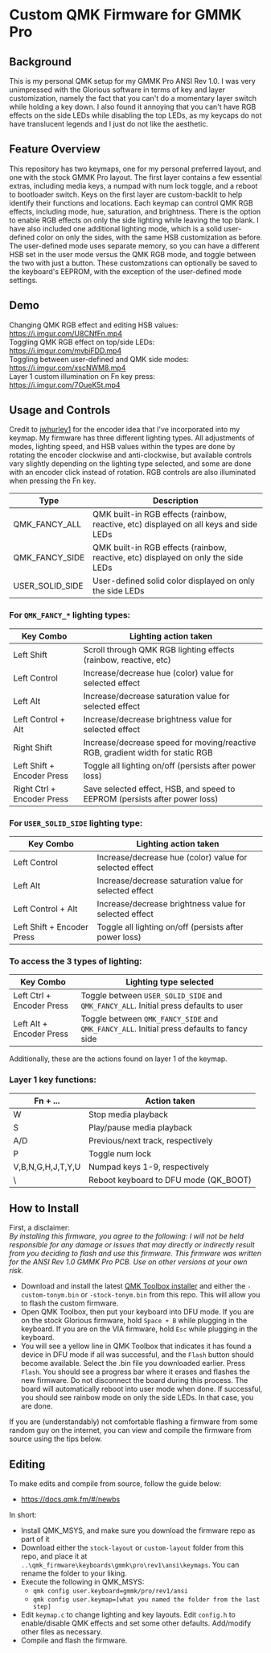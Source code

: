 # Custom QMK Firmware for GMMK Pro

## Background

This is my personal QMK setup for my GMMK Pro ANSI Rev 1.0. I was very unimpressed with the Glorious software in terms of key and layer customization, namely the fact that you can't do a momentary layer switch while holding a key down. I also found it annoying that you can't have RGB effects on the side LEDs while disabling the top LEDs, as my keycaps do not have translucent legends and I just do not like the aesthetic.

## Feature Overview

This repository has two keymaps, one for my personal preferred layout, and one with the stock GMMK Pro layout. The first layer contains a few essential extras, including media keys, a numpad with num lock toggle, and a reboot to bootloader switch. Keys on the first layer are custom-backlit to help identify their functions and locations. Each keymap can control QMK RGB effects, including mode, hue, saturation, and brightness. There is the option to enable RGB effects on only the side lighting while leaving the top blank. I have also included one additional lighting mode, which is a solid user-defined color on only the sides, with the same HSB customization as before. The user-defined mode uses separate memory, so you can have a different HSB set in the user mode versus the QMK RGB mode, and toggle between the two with just a button. These customzations can optionally be saved to the keyboard's EEPROM, with the exception of the user-defined mode settings.

## Demo
Changing QMK RGB effect and editing HSB values: https://i.imgur.com/U8CNfFn.mp4  
Toggling QMK RGB effect on top/side LEDs: https://i.imgur.com/mvbiFDD.mp4  
Toggling between user-defined and QMK side modes: https://i.imgur.com/xscNWM8.mp4  
Layer 1 custom illumination on Fn key press: https://i.imgur.com/7OueK5t.mp4
## Usage and Controls

Credit to [jwhurley1](https://github.com/jwhurley1) for the encoder idea that I've incorporated into my keymap. My firmware has three different lighting types. All adjustments of modes, lighting speed, and HSB values within the types are done by rotating the encoder clockwise and anti-clockwise, but available controls vary slightly depending on the lighting type selected, and some are done with an encoder click instead of rotation. RGB controls are also illuminated when pressing the Fn key.

| Type                | Description |
| -----------         | ----------- |
| QMK_FANCY_ALL       | QMK built-in RGB effects (rainbow, reactive, etc) displayed on all keys and side LEDs |
| QMK_FANCY_SIDE      | QMK built-in RGB effects (rainbow, reactive, etc) displayed on only the side LEDs     |
| USER_SOLID_SIDE     | User-defined solid color displayed on only the side LEDs                              |

### For `QMK_FANCY_*` lighting types:

| Key Combo                   | Lighting action taken                                                           |
| -----------                 | -----------                                                                     |
| Left Shift                  | Scroll through QMK RGB lighting effects (rainbow, reactive, etc)                |
| Left Control                | Increase/decrease hue (color) value for selected effect                         |
| Left Alt                    | Increase/decrease saturation value for selected effect                          |
| Left Control + Alt          | Increase/decrease brightness value for selected effect                          |
| Right Shift                 | Increase/decrease speed for moving/reactive RGB, gradient width for static RGB  |
| Left Shift + Encoder Press  | Toggle all lighting on/off (persists after power loss)                          |
| Right Ctrl + Encoder Press  | Save selected effect, HSB, and speed to EEPROM (persists after power loss)      |

### For `USER_SOLID_SIDE` lighting type:

| Key Combo                   | Lighting action taken                                                           |
| -----------                 | -----------                                                                     |
| Left Control                | Increase/decrease hue (color) value for selected effect                         |
| Left Alt                    | Increase/decrease saturation value for selected effect                          |
| Left Control + Alt          | Increase/decrease brightness value for selected effect                          |
| Left Shift + Encoder Press  | Toggle all lighting on/off (persists after power loss)                          |

### To access the 3 types of lighting:

| Key Combo                   | Lighting type selected                                                                    |
| -----------                 | -----------                                                                               |
| Left Ctrl + Encoder Press   | Toggle between `USER_SOLID_SIDE` and `QMK_FANCY_ALL`. Initial press defaults to user      |
| Left Alt + Encoder Press    | Toggle between `QMK_FANCY_SIDE` and `QMK_FANCY_ALL`. Initial press defaults to fancy side |

Additionally, these are the actions found on layer 1 of the keymap.

### Layer 1 key functions:

| Fn + ...          | Action taken                                                                            |
| -----------       | -----------                                                                             |
| W                 | Stop media playback                                                                     |
| S                 | Play/pause media playback                                                               |
| A/D               | Previous/next track, respectively                                                       |
| P                 | Toggle num lock                                                                         |
| V,B,N,G,H,J,T,Y,U | Numpad keys 1-9, respectively                                                           |
| \                 | Reboot keyboard to DFU mode (QK_BOOT)                                                   |

## How to Install

First, a disclaimer:  
*By installing this firmware, you agree to the following: I will not be held responsible for any damage or issues that may directly or indirectly result from you deciding to flash and use this firmware. This firmware was written for the ANSI Rev 1.0 GMMK Pro PCB. Use on other versions at your own risk.*

* Download and install the latest [QMK Toolbox installer](https://github.com/qmk/qmk_toolbox) and either the `-custom-tonym.bin` or `-stock-tonym.bin` from this repo. This will allow you to flash the custom firmware.
* Open QMK Toolbox, then put your keyboard into DFU mode. If you are on the stock Glorious firmware, hold `Space + B` while plugging in the keyboard. If you are on the VIA firmware, hold `Esc` while plugging in the keyboard.
* You will see a yellow line in QMK Toolbox that indicates it has found a device in DFU mode if all was successful, and the `Flash` button should become available. Select the .bin file you downloaded earlier. Press `Flash`. You should see a progress bar where it erases and flashes the new firmware. Do not disconnect the board during this process. The board will automatically reboot into user mode when done. If successful, you should see rainbow mode on only the side LEDs. In that case, you are done.

If you are (understandably) not comfortable flashing a firmware from some random guy on the internet, you can view and compile the firmware from source using the tips below.

## Editing

To make edits and compile from source, follow the guide below:

* https://docs.qmk.fm/#/newbs

In short:
* Install QMK_MSYS, and make sure you download the firmware repo as part of it
* Download either the `stock-layout` or `custom-layout` folder from this repo, and place it at `..\qmk_firmware\keyboards\gmmk\pro\rev1\ansi\keymaps`. You can rename the folder to your liking.
* Execute the following in QMK_MSYS:
  * `qmk config user.keyboard=gmmk/pro/rev1/ansi`
  * `qmk config user.keymap=[what you named the folder from the last step]`
* Edit `keymap.c` to change lighting and key layouts. Edit `config.h` to enable/disable QMK effects and set some other defaults. Add/modify other files as necessary.
* Compile and flash the firmware.